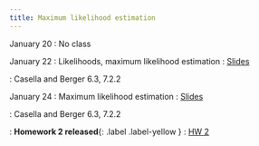 ```yaml
---
title: Maximum likelihood estimation
---
```


January 20
: No class

January 22
: Likelihoods, maximum likelihood estimation
  : [Slides](https://sta711-s25.github.io/slides/lecture_3.pdf)
  
:  Casella and Berger 6.3, 7.2.2

January 24
: Maximum likelihood estimation
  : [Slides](https://sta711-s25.github.io/slides/lecture_4.pdf)

: Casella and Berger 6.3, 7.2.2

: **Homework 2 released**{: .label .label-yellow }
  : [HW 2](https://sta711-s25.github.io/homework/HW2.pdf)